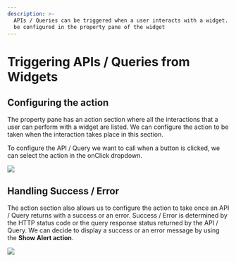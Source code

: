 ```yaml
---
description: >-
  APIs / Queries can be triggered when a user interacts with a widget. This can
  be configured in the property pane of the widget
---
```


# Triggering APIs / Queries from Widgets

## Configuring the action

The property pane has an action section where all the interactions that a user can perform with a widget are listed. We can configure the action to be taken when the interaction takes place in this section.

To configure the API / Query we want to call when a button is clicked, we can select the action in the onClick dropdown.

![](../../.gitbook/assets/button-action.gif)

## Handling Success / Error

The action section also allows us to configure the action to take once an API / Query returns with a success or an error. Success / Error is determined by the HTTP status code or the query response status returned by the API / Query. We can decide to display a success or an error message by using the **Show Alert action**.

![](../../.gitbook/assets/success.gif)

